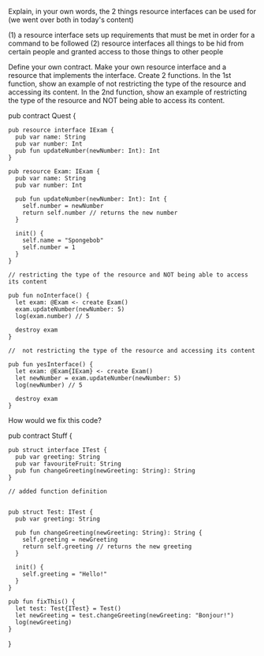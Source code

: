 Explain, in your own words, the 2 things resource interfaces can be used for (we went over both in today's content)


(1) a resource interface sets up requirements that must be met in order for a command to be followed
(2) resource interfaces all things to be hid from certain people and granted access to those things to other people

Define your own contract. Make your own resource interface and a resource that implements the interface. Create 2 functions. 
In the 1st function, show an example of not restricting the type of the resource and accessing its content. In the 2nd function, 
show an example of restricting the type of the resource and NOT being able to access its content.

pub contract Quest {

    pub resource interface IExam {
      pub var name: String
      pub var number: Int
      pub fun updateNumber(newNumber: Int): Int
    }

    pub resource Exam: IExam {
      pub var name: String
      pub var number: Int

      pub fun updateNumber(newNumber: Int): Int {
        self.number = newNumber
        return self.number // returns the new number
      }

      init() {
        self.name = "Spongebob"
        self.number = 1
      }
    }
    
    // restricting the type of the resource and NOT being able to access its content
    
    pub fun noInterface() {
      let exam: @Exam <- create Exam()
      exam.updateNumber(newNumber: 5)
      log(exam.number) // 5

      destroy exam
    }

    //  not restricting the type of the resource and accessing its content
    
    pub fun yesInterface() {
      let exam: @Exam{IExam} <- create Exam()
      let newNumber = exam.updateNumber(newNumber: 5)
      log(newNumber) // 5

      destroy exam
    }
    
    
    

How would we fix this code?

pub contract Stuff {

    pub struct interface ITest {
      pub var greeting: String
      pub var favouriteFruit: String
      pub fun changeGreeting(newGreeting: String): String
    }

    // added function definition
    
    
    pub struct Test: ITest {
      pub var greeting: String

      pub fun changeGreeting(newGreeting: String): String {
        self.greeting = newGreeting
        return self.greeting // returns the new greeting
      }

      init() {
        self.greeting = "Hello!"
      }
    }

    pub fun fixThis() {
      let test: Test{ITest} = Test()
      let newGreeting = test.changeGreeting(newGreeting: "Bonjour!") 
      log(newGreeting)
    }
}
